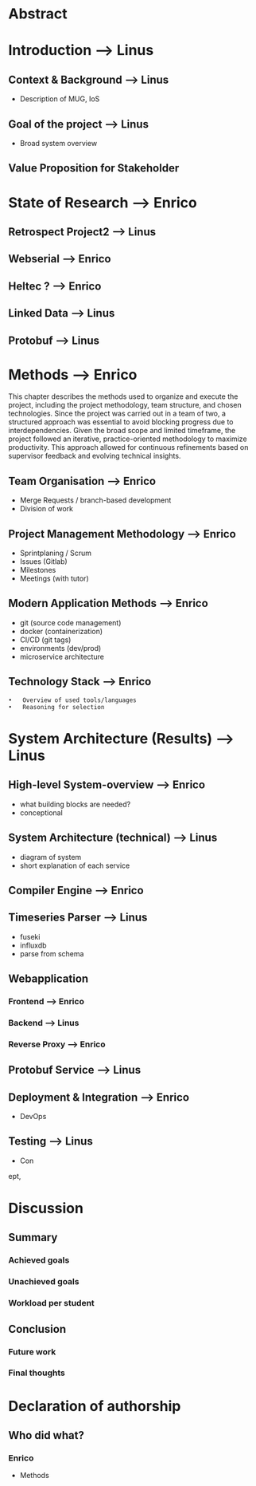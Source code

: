 # Abstract 

# Introduction --> Linus
## Context & Background --> Linus
- Description of MUG, IoS
## Goal of the project --> Linus
- Broad system overview 
## Value Proposition for Stakeholder 

# State of Research --> Enrico
## Retrospect Project2 --> Linus
## Webserial --> Enrico
## Heltec ? --> Enrico
## Linked Data --> Linus
## Protobuf --> Linus

# Methods --> Enrico
This chapter describes the methods used to organize and execute the project, including the project methodology, team structure, and chosen technologies. Since the project was carried out in a team of two, a structured approach was essential to avoid blocking progress due to interdependencies. Given the broad scope and limited timeframe, the project followed an iterative, practice-oriented methodology to maximize productivity. This approach allowed for continuous refinements based on supervisor feedback and evolving technical insights.
## Team Organisation --> Enrico
- Merge Requests / branch-based development
- Division of work
## Project Management Methodology --> Enrico
- Sprintplaning / Scrum
- Issues (Gitlab)
- Milestones
- Meetings (with tutor)
## Modern Application Methods --> Enrico
- git (source code management)
- docker (containerization)
- CI/CD (git tags)
- environments (dev/prod)
- microservice architecture
## Technology Stack --> Enrico
	•	Overview of used tools/languages
	•	Reasoning for selection



# System Architecture (Results) --> Linus
## High-level System-overview  --> Enrico
- what building blocks are needed?
- conceptional
## System Architecture (technical) --> Linus
- diagram of system
- short explanation of each service
## Compiler Engine --> Enrico
## Timeseries Parser --> Linus
- fuseki
- influxdb
- parse from schema
## Webapplication 
### Frontend --> Enrico
### Backend --> Linus
### Reverse Proxy --> Enrico
## Protobuf Service --> Linus
## Deployment & Integration --> Enrico
- DevOps

## Testing --> Linus
- Con

ept,

# Discussion

## Summary  

### Achieved goals

### Unachieved goals

### Workload per student

## Conclusion

### Future work

### Final thoughts

# Declaration of authorship
## Who did what?
### Enrico
- Methods